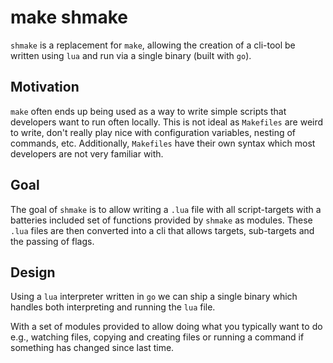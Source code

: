 # make shmake

`shmake` is a replacement for `make`, allowing the creation of a cli-tool be written using `lua` and run via a single
binary (built with `go`).

## Motivation

`make` often ends up being used as a way to write simple scripts that developers want to run often locally. This is not
ideal as `Makefiles` are weird to write, don't really play nice with configuration variables, nesting of commands, etc.
Additionally, `Makefiles` have their own syntax which most developers are not very familiar with.

## Goal

The goal of `shmake` is to allow writing a `.lua` file with all script-targets with a batteries included set of
functions provided by `shmake` as modules. These `.lua` files are then converted into a cli that allows targets,
sub-targets and the passing of flags.

## Design

Using a `lua` interpreter written in `go` we can ship a single binary which handles both interpreting and running the
`lua` file.

With a set of modules provided to allow doing what you typically want to do e.g., watching files, copying and creating
files or running a command if something has changed since last time.
